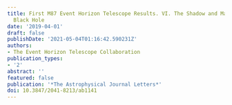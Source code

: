 ```yaml
---
title: First M87 Event Horizon Telescope Results. VI. The Shadow and Mass of the Central
  Black Hole
date: '2019-04-01'
draft: false
publishDate: '2021-05-04T01:16:42.590231Z'
authors:
- The Event Horizon Telescope Collaboration
publication_types:
- '2'
abstract: ''
featured: false
publication: '*The Astrophysical Journal Letters*'
doi: 10.3847/2041-8213/ab1141
---
```

